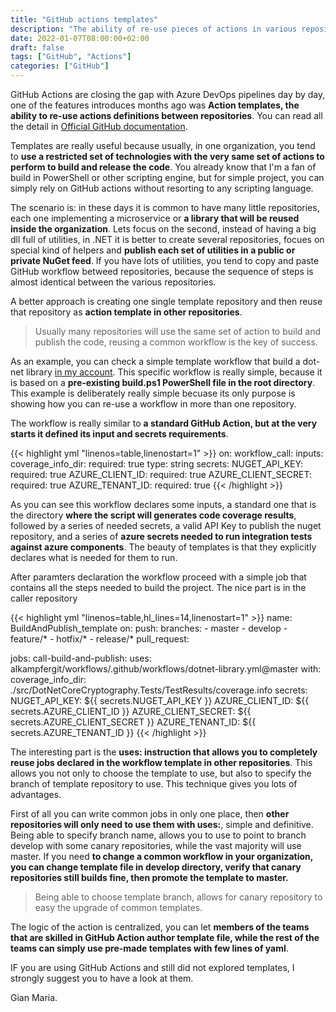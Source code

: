 ```yaml
---
title: "GitHub actions templates"
description: "The ability of re-use pieces of actions in various repositories is an invaluable addition to Actions capabilities"
date: 2022-01-07T08:00:00+02:00
draft: false
tags: ["GitHub", "Actions"]
categories: ["GitHub"]
---
```


GitHub Actions are closing the gap with Azure DevOps pipelines day by day, one of the features introduces months ago was **Action templates, the ability to re-use actions definitions between repositories**. You can read all the detail in [Official GitHub documentation](https://docs.github.com/en/actions/learn-github-actions/creating-starter-workflows-for-your-organization).

Templates are really useful because usually, in one organization, you tend to **use a restricted set of technologies with the very same set of actions to perform to build and release the code**. You already know that I'm a fan of build in PowerShell or other scripting engine, but for simple project, you can simply rely on GitHub actions without resorting to any scripting language.

The scenario is: in these days it is common to have many little repositories, each one implementing a microservice or **a library that will be reused inside the organization**. Lets focus on the second, instead of having a big dll full of utilities, in .NET it is better to create several repositories, focues on special kind of helpers and **publish each set of utilities in a public or private NuGet feed**. If you have lots of utilities, you tend to copy and paste GitHub workflow betweed repositories, because the sequence of steps is almost identical between the various repositories.

A better approach is creating one single template repository and then reuse that repository as **action template in other repositories**.

> Usually many repositories will use the same set of action to build and publish the code, reusing a common workflow is the key of success.

As an example, you can check a simple template workflow that build a dot-net library [in my account](https://github.com/alkampfergit/Workflows/blob/master/.github/workflows/dotnet-library.yml). This specific workflow is really simple, because it is based on a **pre-existing build.ps1 PowerShell file in the root directory**. This example is deliberately really simple becuase its only purpose is showing how you can re-use a workflow in more than one repository.

The workflow is really similar to **a standard GitHub Action, but at the very starts it defined its input and secrets requirements**.

{{< highlight yml "linenos=table,linenostart=1" >}}
on:
  workflow_call:
    inputs:
      coverage_info_dir:
        required: true
        type: string
    secrets:
      NUGET_API_KEY:
        required: true
      AZURE_CLIENT_ID:
        required: true
      AZURE_CLIENT_SECRET:
        required: true
      AZURE_TENANT_ID:
        required: true
{{< /highlight >}}

As you can see this workflow declares some inputs, a standard one that is the directory **where the script will generates code coverage results**, followed by a series of needed secrets, a valid API Key to publish the nuget repository, and a series of **azure secrets needed to run integration tests against azure components**. The beauty of templates is that they explicitly declares what is needed for them to run.

After paramters declaration the workflow proceed with a simple job that contains all the steps needed to build the project. The nice part is in the caller repository

{{< highlight yml "linenos=table,hl_lines=14,linenostart=1" >}}
name: BuildAndPublish_template
on:
  push:
    branches:
      - master
      - develop
      - feature/*
      - hotfix/*
      - release/*
  pull_request: 

jobs:
  call-build-and-publish:
    uses: alkampfergit/workflows/.github/workflows/dotnet-library.yml@master
    with:
      coverage_info_dir: ./src/DotNetCoreCryptography.Tests/TestResults/coverage.info 
    secrets:
      NUGET_API_KEY: ${{ secrets.NUGET_API_KEY }}
      AZURE_CLIENT_ID: ${{ secrets.AZURE_CLIENT_ID }}
      AZURE_CLIENT_SECRET: ${{ secrets.AZURE_CLIENT_SECRET }}
      AZURE_TENANT_ID: ${{ secrets.AZURE_TENANT_ID }}
{{< /highlight >}}

The interesting part is the **uses: instruction that allows you to completely reuse jobs declared in the workflow template in other repositories**. This allows you not only to choose the template to use, but also to specify the branch of template repository to use. This technique gives you lots of advantages.

First of all you can write common jobs in only one place, then **other repositories will only need to use them with uses:**, simple and definitive. Being able to specify branch name, allows you to use to point to branch develop with some canary repositories, while the vast majority will use master. If you need **to change a common workflow in your organization, you can change template file in develop directory, verify that canary repositories still builds fine, then promote the template to master.**

> Being able to choose template branch, allows for canary repository to easy the upgrade of common templates.

The logic of the action is centralized, you can let **members of the teams that are skilled in GitHub Action author template file, while the rest of the teams can simply use pre-made templates with few lines of yaml**.

IF you are using GitHub Actions and still did not explored templates, I strongly suggest you to have a look at them.

Gian Maria.